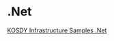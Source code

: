 # .Net
[KOSDY Infrastructure Samples .Net](https://github.com/kombit/kosdy_infrastructureSamples-net)